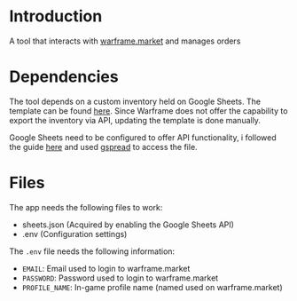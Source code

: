 # Introduction
A tool that interacts with [warframe.market](https://warframe.market) and manages orders

# Dependencies
The tool depends on a custom inventory held on Google Sheets. The template can be found [here](https://docs.google.com/spreadsheets/d/1oB7TfbFf23OhZTyaKaO8uWz8uebaUF4BsGAqQc8Tzo4/edit). Since Warframe does not offer the capability to export the inventory via API, updating the template is done manually.

Google Sheets need to be configured to offer API functionality, i followed the guide [here](https://www.analyticsvidhya.com/blog/2020/07/read-and-update-google-spreadsheets-with-python/) and used [gspread](https://docs.gspread.org/en/v5.1.1/) to access the file.

# Files
The app needs the following files to work:

- sheets.json (Acquired by enabling the Google Sheets API)
- .env (Configuration settings)

The `.env` file needs the following information:

- `EMAIL`: Email used to login to warframe.market
- `PASSWORD`: Password used to login to warframe.market
- `PROFILE_NAME`: In-game profile name (named used on warframe.market) 